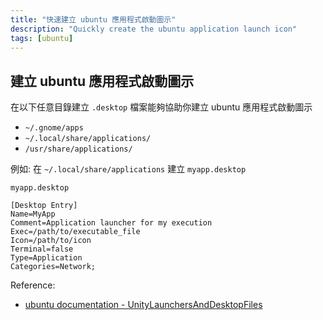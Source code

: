 ```yaml
---
title: "快速建立 ubuntu 應用程式啟動圖示"
description: "Quickly create the ubuntu application launch icon"
tags: [ubuntu]
---
```


## 建立 ubuntu 應用程式啟動圖示

在以下任意目錄建立 `.desktop` 檔案能夠協助你建立 ubuntu 應用程式啟動圖示

- `~/.gnome/apps`
- `~/.local/share/applications/`
- `/usr/share/applications/`

例如: 在 `~/.local/share/applications` 建立 `myapp.desktop`

`myapp.desktop`

```
[Desktop Entry]
Name=MyApp
Comment=Application launcher for my execution
Exec=/path/to/executable_file
Icon=/path/to/icon
Terminal=false
Type=Application
Categories=Network;
```

Reference:

- [ubuntu documentation - UnityLaunchersAndDesktopFiles][1]

[1]: https://help.ubuntu.com/community/UnityLaunchersAndDesktopFiles
